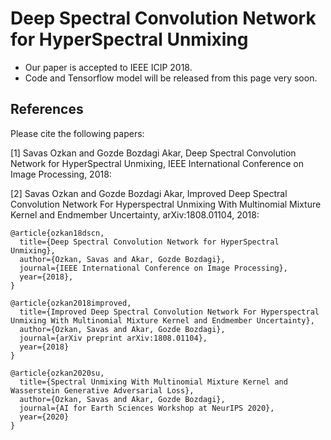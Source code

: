 # Deep Spectral Convolution Network for HyperSpectral Unmixing

* Our paper is accepted to IEEE ICIP 2018.
* Code and Tensorflow model will be released from this page very soon.


## References

Please cite the following papers:

[1] Savas Ozkan and Gozde Bozdagi Akar, Deep Spectral Convolution Network for HyperSpectral Unmixing, IEEE International Conference on Image Processing, 2018:

[2] Savas Ozkan and Gozde Bozdagi Akar, Improved Deep Spectral Convolution Network For Hyperspectral Unmixing With Multinomial Mixture Kernel and Endmember Uncertainty, arXiv:1808.01104, 2018:
```
@article{ozkan18dscn,
  title={Deep Spectral Convolution Network for HyperSpectral Unmixing},
  author={Ozkan, Savas and Akar, Gozde Bozdagi},
  journal={IEEE International Conference on Image Processing},
  year={2018},
}
```
```
@article{ozkan2018improved,
  title={Improved Deep Spectral Convolution Network For Hyperspectral Unmixing With Multinomial Mixture Kernel and Endmember Uncertainty},
  author={Ozkan, Savas and Akar, Gozde Bozdagi},
  journal={arXiv preprint arXiv:1808.01104},
  year={2018}
}
```
```
@article{ozkan2020su,
  title={Spectral Unmixing With Multinomial Mixture Kernel and Wasserstein Generative Adversarial Loss},
  author={Ozkan, Savas and Akar, Gozde Bozdagi},
  journal={AI for Earth Sciences Workshop at NeurIPS 2020},
  year={2020}
}
```
